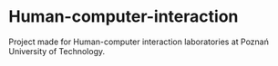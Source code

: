 # Human-computer-interaction
Project made for Human-computer interaction laboratories at Poznań University of Technology.
